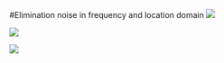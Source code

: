 #Elimination noise in frequency and location domain 
![](https://github.com/yasin-sharafi/Restore-Image/blob/master/1.png)

![](https://github.com/yasin-sharafi/Restore-Image/blob/master/2.png)

![](https://github.com/yasin-sharafi/Restore-Image/blob/master/3.png)


